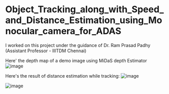 # Object_Tracking_along_with_Speed_and_Distance_Estimation_using_Monocular_camera_for_ADAS
I worked on this project under the guidance of Dr. Ram Prasad Padhy (Assistant Professor - IIITDM Chennai)

Here' the depth map of a demo image using MiDaS depth Estimator
![image](https://github.com/Chandan-Kumar0211/Object_Tracking_along_with_Speed_and_Distance_Estimation_using_Monocular_camera_for_ADAS/assets/59241274/e588a329-e469-41a8-94cf-59d815bb0d2c)

Here's the result of distance estimation while tracking:
![image](https://github.com/Chandan-Kumar0211/Object_Tracking_along_with_Speed_and_Distance_Estimation_using_Monocular_camera_for_ADAS/assets/59241274/b17e3d92-3387-4b32-89de-cad7aa750be1)

![image](https://github.com/Chandan-Kumar0211/Object_Tracking_along_with_Speed_and_Distance_Estimation_using_Monocular_camera_for_ADAS/assets/59241274/91b5c479-ce40-4506-9a5a-0efc60649201)


